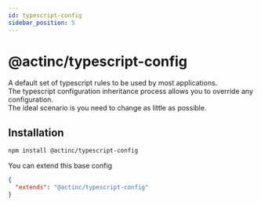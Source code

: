 ```yaml
---
id: typescript-config
sidebar_position: 5
---
```


# @actinc/typescript-config

A default set of typescript rules to be used by most applications.  
The typescript configuration inheritance process allows you to override any configuration.  
The ideal scenario is you need to change as little as possible.

## Installation

```bash
npm install @actinc/typescript-config
```

You can extend this base config

```json title:tsconfig.json lineNumbers
{
  "extends": "@actinc/typescript-config"
}
```

